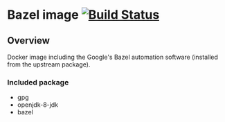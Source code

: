 # Bazel image [![Build Status](https://secure.travis-ci.org/olbat/dockerfiles.png?branch=master)](https://travis-ci.org/olbat/dockerfiles)

## Overview
Docker image including the Google's Bazel automation software (installed from the upstream package).

### Included package
* gpg
* openjdk-8-jdk
* bazel
